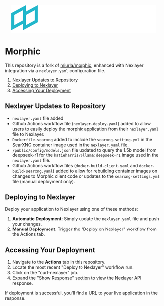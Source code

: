 <div style="margin: 20px;">
  <img src="docs/images/nexlayer_lowercase.png" alt="Nexlayer GitHub Banner">
</div>

# Morphic

This repository is a fork of [miurla/morphic](https://github.com/miurla/morphic), enhanced with Nexlayer integration via a `nexlayer.yaml` configuration file.

1. [Nexlayer Updates to Repository](#nexlayer-updates-to-repository)
2. [Deploying to Nexlayer](#deploying-to-nexlayer)
3. [Accessing Your Deployment](#accessing-your-deployment)

## Nexlayer Updates to Repository

- `nexlayer.yaml` file added
- Github Actions workflow file (`nexlayer-deploy.yaml`) added to allow users to easily deploy the morphic application from their `nexlayer.yaml` file to Nexlayer.
- `Dockerfile-searxng` added to include the `searxng-setting.yml` in the SearXNG container image used in the `nexlayer.yaml` file.
- `/public/config/models.json` file updated to query the 1.5b model from deepseek-r1 for the `katieharris/ollama:deepseek-r1` image used in the `nexlayer.yaml` file.
- Github Actions workflow files (`docker-build-client.yaml` and `docker-build-searxng.yaml`) added to allow for rebuilding container images on changes to Morphic client code or updates to the `searxng-settings.yml` file (manual deployment only).

## Deploying to Nexlayer

Deploy your application to Nexlayer using one of these methods:

1. **Automatic Deployment**: Simply update the `nexlayer.yaml` file and push your changes.
2. **Manual Deployment**: Trigger the "Deploy on Nexlayer" workflow from the Actions tab.

## Accessing Your Deployment

1. Navigate to the **Actions** tab in this repository.
2. Locate the most recent "Deploy to Nexlayer" workflow run.
3. Click on the "curl-nexlayer" job.
4. Expand the "Show Response" section to view the Nexlayer API response.

If deployment is successful, you'll find a URL to your live application in the response.
